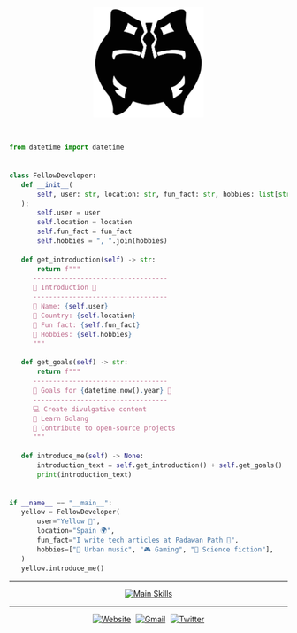 <p align="center">
    <a href="http://padawanpath.dev" target="_blank" rel="noopener noreferrer">
        <img align="center" width="200" src="img/logo_no_bg.svg"/>
    </a>
</p>

</br>

 ```python
from datetime import datetime


class FellowDeveloper:
    def __init__(
        self, user: str, location: str, fun_fact: str, hobbies: list[str]
    ):
        self.user = user
        self.location = location
        self.fun_fact = fun_fact
        self.hobbies = ", ".join(hobbies)

    def get_introduction(self) -> str:
        return f"""
       ----------------------------------
       💫 Introduction 💫
       ----------------------------------
       👋 Name: {self.user}
       📍 Country: {self.location}
       👀 Fun fact: {self.fun_fact}
       🦄 Hobbies: {self.hobbies}
       """

    def get_goals(self) -> str:
        return f"""
       ----------------------------------
       🚀 Goals for {datetime.now().year} 🚀
       ----------------------------------
       💻 Create divulgative content
       🐹 Learn Golang
       📝 Contribute to open-source projects
       """

    def introduce_me(self) -> None:
        introduction_text = self.get_introduction() + self.get_goals()
        print(introduction_text)


if __name__ == "__main__":
    yellow = FellowDeveloper(
        user="Yellow 💫",
        location="Spain 🌍",
        fun_fact="I write tech articles at Padawan Path 📼",
        hobbies=["🎵 Urban music", "🎮 Gaming", "👾 Science fiction"],
    )
    yellow.introduce_me()
 ```

---
<p align="center">
    <a href="https://skillicons.dev" target="_blank" rel="noopener noreferrer">
        <img src="https://skillicons.dev/icons?i=python,django,postgres,docker,bash,aws,github,git&theme=dark" alt="Main Skills" />
    </a>
</p>

---
<p align="center">
    <a href="http://www.padawanpath.dev"><img alt="Website" title="Padawan Path" src="https://img.shields.io/badge/Website-FF0000?style=for-the-badge&logo=google-chrome&logoColor=white"></a>
    <a href="mailto:yellow@padawanpath.dev"><img alt="Gmail" title="Yellow's Gmail" src="https://img.shields.io/badge/Gmail-D14836?style=for-the-badge&logo=gmail&logoColor=white" style="padding-left: 1%"></a>
    <a href="https://twitter.com/yellow_cmd"><img alt="Twitter" title="Yellow's Twitter" src="https://img.shields.io/badge/Twitter-1DA1F2?style=for-the-badge&logo=twitter&logoColor=white" style="padding-left: 1%"></a>
</p>
